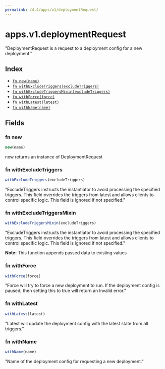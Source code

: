 ```yaml
---
permalink: /4.4/apps/v1/deploymentRequest/
---
```


# apps.v1.deploymentRequest

"DeploymentRequest is a request to a deployment config for a new deployment."

## Index

* [`fn new(name)`](#fn-new)
* [`fn withExcludeTriggers(excludeTriggers)`](#fn-withexcludetriggers)
* [`fn withExcludeTriggersMixin(excludeTriggers)`](#fn-withexcludetriggersmixin)
* [`fn withForce(force)`](#fn-withforce)
* [`fn withLatest(latest)`](#fn-withlatest)
* [`fn withName(name)`](#fn-withname)

## Fields

### fn new

```ts
new(name)
```

new returns an instance of DeploymentRequest

### fn withExcludeTriggers

```ts
withExcludeTriggers(excludeTriggers)
```

"ExcludeTriggers instructs the instantiator to avoid processing the specified triggers. This field overrides the triggers from latest and allows clients to control specific logic. This field is ignored if not specified."

### fn withExcludeTriggersMixin

```ts
withExcludeTriggersMixin(excludeTriggers)
```

"ExcludeTriggers instructs the instantiator to avoid processing the specified triggers. This field overrides the triggers from latest and allows clients to control specific logic. This field is ignored if not specified."

**Note:** This function appends passed data to existing values

### fn withForce

```ts
withForce(force)
```

"Force will try to force a new deployment to run. If the deployment config is paused, then setting this to true will return an Invalid error."

### fn withLatest

```ts
withLatest(latest)
```

"Latest will update the deployment config with the latest state from all triggers."

### fn withName

```ts
withName(name)
```

"Name of the deployment config for requesting a new deployment."